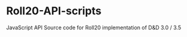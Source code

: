 Roll20-API-scripts
==================

JavaScript API Source code for Roll20 implementation of D&amp;D 3.0 / 3.5
